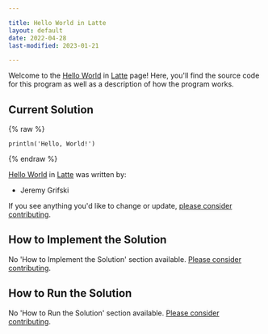 ```yaml
---

title: Hello World in Latte
layout: default
date: 2022-04-28
last-modified: 2023-01-21

---
```


Welcome to the [Hello World](https://sampleprograms.io/projects/hello-world) in [Latte](https://sampleprograms.io/languages/latte) page! Here, you'll find the source code for this program as well as a description of how the program works.

## Current Solution

{% raw %}

```latte
println('Hello, World!')
```

{% endraw %}

[Hello World](https://sampleprograms.io/projects/hello-world) in [Latte](https://sampleprograms.io/languages/latte) was written by:

- Jeremy Grifski

If you see anything you'd like to change or update, [please consider contributing](https://github.com/TheRenegadeCoder/sample-programs).

## How to Implement the Solution

No 'How to Implement the Solution' section available. [Please consider contributing](https://github.com/TheRenegadeCoder/sample-programs-website).

## How to Run the Solution

No 'How to Run the Solution' section available. [Please consider contributing](https://github.com/TheRenegadeCoder/sample-programs-website).